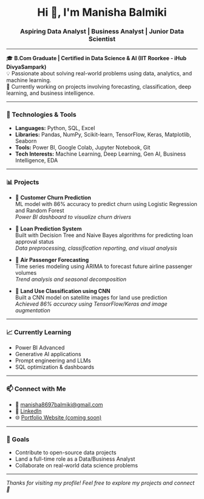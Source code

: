 <h1 align="center">Hi 👋, I'm Manisha Balmiki</h1>
<h3 align="center">Aspiring Data Analyst | Business Analyst | Junior Data Scientist</h3>

---

🎓 **B.Com Graduate | Certified in Data Science & AI (IIT Roorkee - iHub DivyaSampark)**  
💡 Passionate about solving real-world problems using data, analytics, and machine learning.  
🚀 Currently working on projects involving forecasting, classification, deep learning, and business intelligence.

---

### 🔧 Technologies & Tools
- **Languages:** Python, SQL, Excel  
- **Libraries:** Pandas, NumPy, Scikit-learn, TensorFlow, Keras, Matplotlib, Seaborn  
- **Tools:** Power BI, Google Colab, Jupyter Notebook, Git  
- **Tech Interests:** Machine Learning, Deep Learning, Gen AI, Business Intelligence, EDA

---

### 📊 Projects

- 🔹 **Customer Churn Prediction**  
  ML model with 86% accuracy to predict churn using Logistic Regression and Random Forest  
  *Power BI dashboard to visualize churn drivers*

- 🔹 **Loan Prediction System**  
  Built with Decision Tree and Naive Bayes algorithms for predicting loan approval status  
  *Data preprocessing, classification reporting, and visual analysis*

- 🔹 **Air Passenger Forecasting**  
  Time series modeling using ARIMA to forecast future airline passenger volumes  
  *Trend analysis and seasonal decomposition*

- 🔹 **Land Use Classification using CNN**  
  Built a CNN model on satellite images for land use prediction  
  *Achieved 86% accuracy using TensorFlow/Keras and image augmentation*

---

### 📈 Currently Learning
- Power BI Advanced  
- Generative AI applications  
- Prompt engineering and LLMs  
- SQL optimization & dashboards

---

### 📫 Connect with Me
- 📧 [manisha8697balmiki@gmail.com](mailto:manisha8697balmiki@gmail.com)  
- 🔗 [LinkedIn](https://www.linkedin.com/in/manishabalmiki)  
- 🌐 [Portfolio Website (coming soon)](https://github.com/manishabalmiki)

---

### 🌱 Goals
- Contribute to open-source data projects  
- Land a full-time role as a Data/Business Analyst  
- Collaborate on real-world data science problems  

---

*Thanks for visiting my profile! Feel free to explore my projects and connect 🚀*

